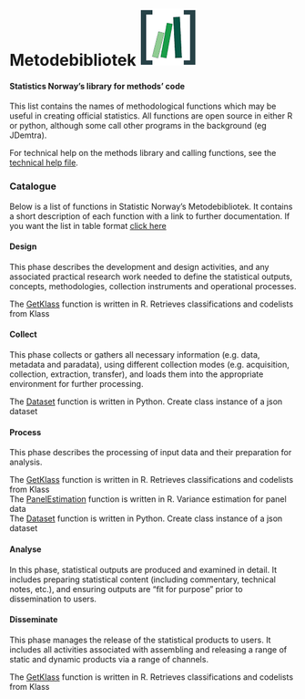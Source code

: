 Metodebibliotek ![Code Library](viz/codelibrary_ssb.png)
========================================================

#### Statistics Norway’s library for methods’ code

This list contains the names of methodological functions which may be
useful in creating official statistics. All functions are open source in
either R or python, although some call other programs in the background
(eg JDemtra).

For technical help on the methods library and calling functions, see the
[technical help file](viz/technical.md).

### Catalogue

Below is a list of functions in Statistic Norway’s Metodebibliotek. It
contains a short description of each function with a link to further
documentation. If you want the list in table format [click
here](viz/metodebib_tabell.md)

#### **Design**

This phase describes the development and design activities, and any
associated practical research work needed to define the statistical
outputs, concepts, methodologies, collection instruments and operational
processes.

The
[GetKlass](https://www.rdocumentation.org/packages/klassR/versions/0.1.2/topics/GetKlass)
function is written in R. Retrieves classifications and codelists from
Klass

#### **Collect**

This phase collects or gathers all necessary information (e.g. data,
metadata and paradata), using different collection modes
(e.g. acquisition, collection, extraction, transfer), and loads them
into the appropriate environment for further processing.

The [Dataset](https://pypi.org/project/pyjstat/) function is written in
Python. Create class instance of a json dataset

#### **Process**

This phase describes the processing of input data and their preparation
for analysis.

The
[GetKlass](https://www.rdocumentation.org/packages/klassR/versions/0.1.2/topics/GetKlass)
function is written in R. Retrieves classifications and codelists from
Klass  
The
[PanelEstimation](https://www.rdocumentation.org/packages/CalibrateSSB/versions/1.3.0/topics/PanelEstimation)
function is written in R. Variance estimation for panel data  
The [Dataset](https://pypi.org/project/pyjstat/) function is written in
Python. Create class instance of a json dataset

#### **Analyse**

In this phase, statistical outputs are produced and examined in detail.
It includes preparing statistical content (including commentary,
technical notes, etc.), and ensuring outputs are “fit for purpose” prior
to dissemination to users.

#### **Disseminate**

This phase manages the release of the statistical products to users. It
includes all activities associated with assembling and releasing a range
of static and dynamic products via a range of channels.

The
[GetKlass](https://www.rdocumentation.org/packages/klassR/versions/0.1.2/topics/GetKlass)
function is written in R. Retrieves classifications and codelists from
Klass
